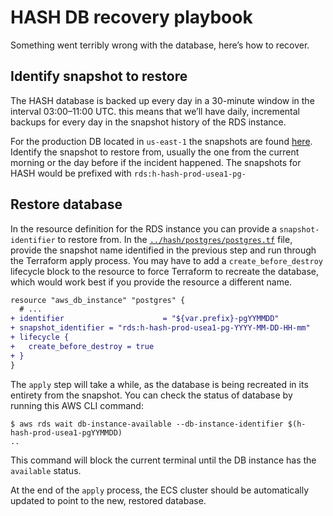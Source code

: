 # HASH DB recovery playbook

Something went terribly wrong with the database, here’s how to recover.

## Identify snapshot to restore

The HASH database is backed up every day in a 30-minute window in the interval 03:00–11:00 UTC.
this means that we’ll have daily, incremental backups for every day in the snapshot history of the RDS instance.

For the production DB located in `us-east-1` the snapshots are found [here](https://us-east-1.console.aws.amazon.com/rds/home?region=us-east-1#snapshots-list:tab=automated). Identify the snapshot to restore from, usually the one from the current morning or the day before if the incident happened.
The snapshots for HASH would be prefixed with `rds:h-hash-prod-usea1-pg-`

## Restore database

In the resource definition for the RDS instance you can provide a `snapshot-identifier` to restore from. In the [`../hash/postgres/postgres.tf`](../hash/postgres/postgres.tf) file, provide the snapshot name identified in the previous step and run through the Terraform apply process. You may have to add a `create_before_destroy` lifecycle block to the resource to force Terraform to recreate the database, which would work best if you provide the resource a different name.

```diff
resource "aws_db_instance" "postgres" {
  # ...
+ identifier                      = "${var.prefix}-pgYYMMDD"
+ snapshot_identifier = "rds:h-hash-prod-usea1-pg-YYYY-MM-DD-HH-mm"
+ lifecycle {
+   create_before_destroy = true
+ }
}
```

The `apply` step will take a while, as the database is being recreated in its entirety from the snapshot. You can check the status of database by running this AWS CLI command:

```console
$ aws rds wait db-instance-available --db-instance-identifier $(h-hash-prod-usea1-pgYYMMDD)
..
```

This command will block the current terminal until the DB instance has the `available` status.

At the end of the `apply` process, the ECS cluster should be automatically updated to point to the new, restored database.
